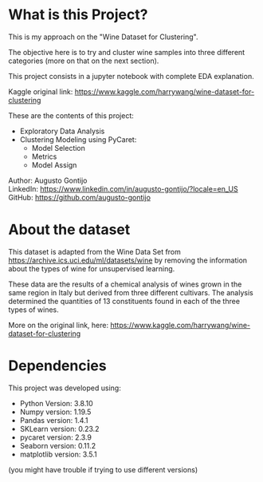 # What is this Project?

This is my approach on the "Wine Dataset for Clustering". 

The objective here is to try and cluster wine samples into three different categories (more on that on the next section). 

This project consists in a jupyter notebook with complete EDA explanation.

Kaggle original link: https://www.kaggle.com/harrywang/wine-dataset-for-clustering

These are the contents of this project:

* Exploratory Data Analysis
* Clustering Modeling using PyCaret:
    * Model Selection
    * Metrics
    * Model Assign

Author: Augusto Gontijo </br> 
LinkedIn: https://www.linkedin.com/in/augusto-gontijo/?locale=en_US </br> 
GitHub: https://github.com/augusto-gontijo

# About the dataset

This dataset is adapted from the Wine Data Set from https://archive.ics.uci.edu/ml/datasets/wine by removing the information about the types of wine for unsupervised learning.

These data are the results of a chemical analysis of wines grown in the same region in Italy but derived from three different cultivars. The analysis determined the quantities of 13 constituents found in each of the three types of wines.

More on the original link, here: https://www.kaggle.com/harrywang/wine-dataset-for-clustering

# Dependencies

This project was developed using:

* Python Version: 3.8.10
* Numpy version: 1.19.5
* Pandas version: 1.4.1
* SKLearn version: 0.23.2
* pycaret version: 2.3.9
* Seaborn version: 0.11.2
* matplotlib version: 3.5.1

(you might have trouble if trying to use different versions)
